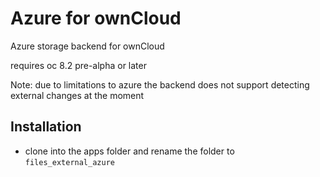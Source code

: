 # Azure for ownCloud

Azure storage backend for ownCloud

requires oc 8.2 pre-alpha or later

Note: due to limitations to azure the backend does not support detecting external changes at the moment

## Installation

- clone into the apps folder and rename the folder to `files_external_azure`
